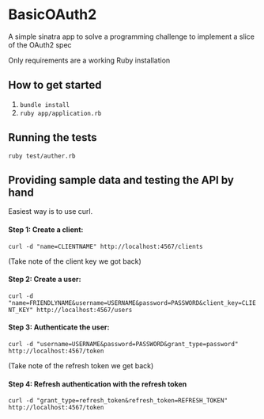 # BasicOAuth2
A simple sinatra app to solve a programming challenge to implement a slice of the OAuth2 spec

Only requirements are a working Ruby installation

## How to get started

1. `bundle install`
2. `ruby app/application.rb`

## Running the tests

`ruby test/auther.rb`

## Providing sample data and testing the API by hand

Easiest way is to use curl.

#### Step 1: Create a client:
`curl -d "name=CLIENTNAME" http://localhost:4567/clients`

(Take note of the client key we got back)

#### Step 2: Create a user:
`curl -d "name=FRIENDLYNAME&username=USERNAME&password=PASSWORD&client_key=CLIENT_KEY" http://localhost:4567/users`

#### Step 3: Authenticate the user:
`curl -d "username=USERNAME&password=PASSWORD&grant_type=password" http://localhost:4567/token`

(Take note of the refresh token we get back)

#### Step 4: Refresh authentication with the refresh token
`curl -d "grant_type=refresh_token&refresh_token=REFRESH_TOKEN" http://localhost:4567/token`
